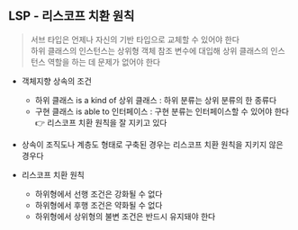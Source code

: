 ## LSP - 리스코프 치환 원칙
> 서브 타입은 언제나 자신의 기반 타입으로 교체할 수 있어야 한다  
> 하위 클래스의 인스턴스는 상위형 객체 참조 변수에 대입해 상위 클래스의 인스턴스 역할을 하는 데 문제가 없어야 한다

- 객체지향 상속의 조건
  - 하위 클래스 is a kind of 상위 클래스 : 하위 분류는 상위 분류의 한 종류다
  - 구현 클래스 is able to 인터페이스 : 구현 분류는 인터페이스할 수 있어야 한다  
    👉 리스코프 치환 원칙을 잘 지키고 있다

- 상속이 조직도나 계층도 형태로 구축된 경우는 리스코프 치환 원칙을 지키지 않은 경우다
- 리스코프 치환 원칙
  - 하위형에서 선행 조건은 강화될 수 없다
  - 하위형에서 후행 조건은 약화될 수 없다
  - 하위형에서 상위형의 불변 조건은 반드시 유지돼야 한다